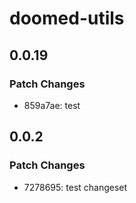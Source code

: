 # doomed-utils

## 0.0.19

### Patch Changes

- 859a7ae: test

## 0.0.2

### Patch Changes

- 7278695: test changeset
